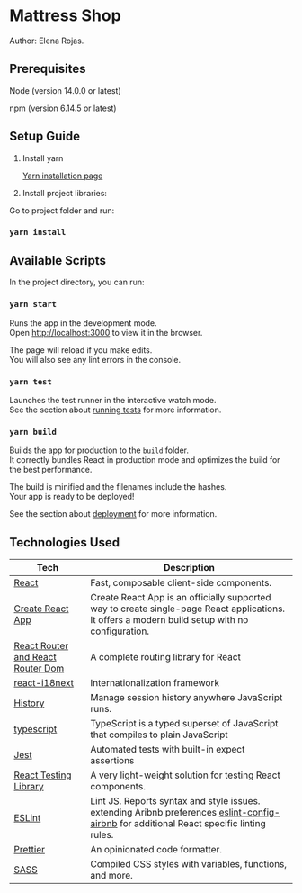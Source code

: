 # Mattress Shop

Author: Elena Rojas.

## Prerequisites

Node (version 14.0.0 or latest)

npm (version 6.14.5 or latest)

## Setup Guide

1. Install yarn

     [Yarn installation page](https://yarnpkg.com/lang/en/docs/install)

2. Install project libraries:

  Go to project folder and run:

### `yarn install`


## Available Scripts

In the project directory, you can run:

### `yarn start`

Runs the app in the development mode.\
Open [http://localhost:3000](http://localhost:3000) to view it in the browser.

The page will reload if you make edits.\
You will also see any lint errors in the console.

### `yarn test`

Launches the test runner in the interactive watch mode.\
See the section about [running tests](https://facebook.github.io/create-react-app/docs/running-tests) for more information.

### `yarn build`

Builds the app for production to the `build` folder.\
It correctly bundles React in production mode and optimizes the build for the best performance.

The build is minified and the filenames include the hashes.\
Your app is ready to be deployed!

See the section about [deployment](https://facebook.github.io/create-react-app/docs/deployment) for more information.

## Technologies Used

| **Tech** | **Description** |
|----------|-----------------|
| [React](https://facebook.github.io/react/)  |   Fast, composable client-side components.
| [Create React App](https://github.com/facebook/create-react-app) | Create React App is an officially supported way to create single-page React applications. It offers a modern build setup with no configuration.
| [React Router and React Router Dom](https://github.com/reactjs/react-router) | A complete routing library for React
| [react-i18next](https://github.com/i18next/i18next) | Internationalization framework
| [History](https://github.com/ReactTraining/history)  |  Manage session history anywhere JavaScript runs.
| [typescript](https://www.typescriptlang.org/) | TypeScript is a typed superset of JavaScript that compiles to plain JavaScript
| [Jest](https://facebook.github.io/jest/) | Automated tests with built-in expect assertions
| [React Testing Library](https://testing-library.com/docs/react-testing-library/intro) | A very light-weight solution for testing React components. 
| [ESLint](http://eslint.org/)| Lint JS. Reports syntax and style issues. extending Aribnb preferences  [eslint-config-airbnb](https://www.npmjs.com/package/eslint-config-airbnb) for additional React specific linting rules.
| [Prettier](https://prettier.io/) | An opinionated code formatter.
| [SASS](http://sass-lang.com/) | Compiled CSS styles with variables, functions, and more. |
